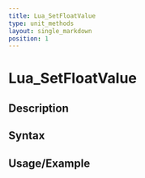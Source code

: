 ```yaml
---
title: Lua_SetFloatValue
type: unit_methods
layout: single_markdown
position: 1
---
```


# Lua_SetFloatValue

## Description

## Syntax

## Usage/Example


